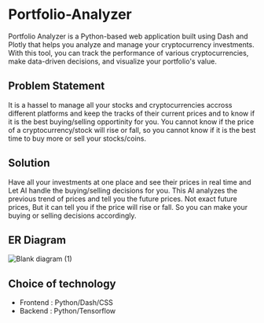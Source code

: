 # Portfolio-Analyzer
Portfolio Analyzer is a Python-based web application built using Dash and Plotly that helps you analyze and manage your cryptocurrency investments. With this tool, you can track the performance of various cryptocurrencies, make data-driven decisions, and visualize your portfolio's value.

## Problem Statement
It is a hassel to manage all your stocks and cryptocurrencies accross different platforms and keep the tracks of their current prices and to know if it is the best buying/selling opportinity for you. You cannot know if the price of a cryptocurrency/stock will rise or fall, so you cannot know if it is the best time to buy more or sell your stocks/coins.

## Solution
Have all your investments at one place and see their prices in real time and Let AI handle the buying/selling decisions for you. This AI analyzes the previous trend of prices and tell you the future prices. Not exact future prices, But it can tell you if  the price will rise or fall. So you can make your buying or selling decisions accordingly.

## ER Diagram

![Blank diagram (1)](https://github.com/Mrinal-exe/Portfolio-Analyzer/assets/73127958/65808a43-c050-4919-9cda-06a87f6d7a9a)

## Choice of technology
- Frontend : Python/Dash/CSS
- Backend : Python/Tensorflow
